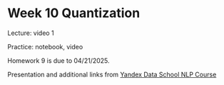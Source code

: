 # Week 10 Quantization
Lecture: video 1

Practice: notebook, video

Homework 9 is due to 04/21/2025. 

Presentation and additional links from [Yandex Data School NLP Course](https://github.com/yandexdataschool/nlp_course/tree/2023/week10_efficiency) 
